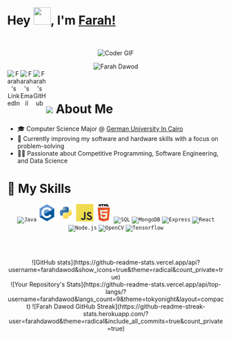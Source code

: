 # Hey <img src="https://github.com/farahdawod/farahdawod/blob/main/images/wave.gif" width="40px" height="40px">, I'm [Farah!](https://www.linkedin.com/in/farah-dawod-48847a212/) 
<br/>
<p align="center">
  <img src="https://i.giphy.com/media/v1.Y2lkPTc5MGI3NjExeHk4cHpldWlqdGpwZndxcWQzdGQ2Njg1ejR2YWllcnRnN296MzlkOCZlcD12MV9pbnRlcm5hbF9naWZfYnlfaWQmY3Q9Zw/CuuSHzuc0O166MRfjt/giphy.gif" alt="Coder GIF" width="500" height="400">
</p>

<div align="center">
  <img src="https://komarev.com/ghpvc/?username=farahdawod&label=Profile%20views&color=0e75b6&style=flat" alt="Farah Dawod" />
</div>

<div align="center">
<a href="https://www.linkedin.com/in/farah-dawod-48847a212/"><img align="left" alt="Farah's LinkedIn" width="30px" src="https://user-images.githubusercontent.com/76125650/140648921-7692f46e-76c4-47f6-8c1f-383841428bbe.png" draggable="false" /></a>
<a href="mailto:farahdawod@outlook.com"><img align="left" alt="Farah's Email" width="30px" src="https://user-images.githubusercontent.com/76125650/141382583-1354ab1c-10a7-4605-a255-412ee57d2ad7.png" draggable="false" /></a>
<a href="https://github.com/farahdawod"><img align="left" alt="Farah's GitHub" width="30px" src="https://user-images.githubusercontent.com/76125650/139602266-044d30d7-1ad5-4b59-a0db-bf0777dd8b7a.png" draggable="false" /></a>
</div>

<br />
<br />

# <img src="https://media.giphy.com/media/VgCDAzcKvsR6OM0uWg/giphy.gif" width="50" draggable="false" > About Me

- 🎓 Computer Science Major @ [German University In Cairo](http://eng.cu.edu.eg/ar/)
- 🚧 Currently improving my software and hardware skills with a focus on problem-solving
- 👨‍💻 Passionate about Competitive Programming, Software Engineering, and Data Science

# 🧰 My Skills

<div align="center">
<code><img height="40" title="Java" src="./images/java.png"></code>
<code><img height="40" title="C" src="https://raw.githubusercontent.com/devicons/devicon/master/icons/c/c-original.svg"></code>
<code><img height="40" title="Python" src="https://raw.githubusercontent.com/github/explore/80688e429a7d4ef2fca1e82350fe8e3517d3494d/topics/python/python.png"></code>
<code><img height="40" title="JavaScript" src="https://raw.githubusercontent.com/github/explore/80688e429a7d4ef2fca1e82350fe8e3517d3494d/topics/javascript/javascript.png"></code>
<code><img height="40" title="HTML" src="https://raw.githubusercontent.com/github/explore/80688e429a7d4ef2fca1e82350fe8e3517d3494d/topics/html/html.png"></code>
<code><img height="40" title="SQL" src="images/sql.png"></code>
<code><img height="40" title="MongoDB" src="images/mongodb.svg"></code>
<code><img height="40" title="Express" src="images/express.png"></code>
<code><img height="40" title="React" src="images/react.svg"></code>
<code><img height="40" title="Node.js" src="images/node.png"></code>
<code><img height="40" title="OpenCV" src="images/opencv.png"></code>
<code><img height="40" title="Tensorflow" src="images/tensorflow.png"></code>
</div>

<br /><br />

<div align="center">
  ![GitHub stats](https://github-readme-stats.vercel.app/api?username=farahdawod&show_icons=true&theme=radical&count_private=true)  
  <br>
  ![Your Repository's Stats](https://github-readme-stats.vercel.app/api/top-langs/?username=farahdawod&langs_count=9&theme=tokyonight&layout=compact)
  ![Farah Dawod GitHub Streak](https://github-readme-streak-stats.herokuapp.com/?user=farahdawod&theme=radical&include_all_commits=true&count_private=true) 
</div>


<!--
**farahdawod/farahdawod** is a ✨ _special_ ✨ repository because its `README.md` (this file) appears on your GitHub profile.

Here are some ideas to get you started:

- 🔭 I’m currently working on ...
- 🌱 I’m currently learning ...
- 👯 I’m looking to collaborate on ...
- 🤔 I’m looking for help with ...
- 💬 Ask me about ...
- 📫 How to reach me: ...
- 😄 Pronouns: ...
- ⚡ Fun fact: ...
-->
